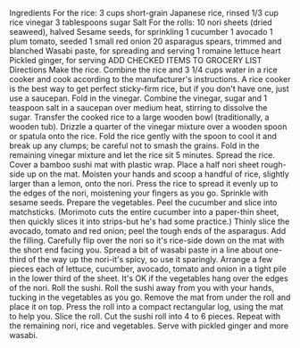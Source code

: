 Ingredients
For the rice:
3 cups short-grain Japanese rice, rinsed
1/3 cup rice vinegar
3 tablespoons sugar
Salt
For the rolls:
10 nori sheets (dried seaweed), halved
Sesame seeds, for sprinkling
1 cucumber
1 avocado
1 plum tomato, seeded
1 small red onion
20 asparagus spears, trimmed and blanched
Wasabi paste, for spreading and serving
1 romaine lettuce heart
Pickled ginger, for serving
ADD CHECKED ITEMS TO GROCERY LIST
Directions
Make the rice. Combine the rice and 3 1/4 cups water in a rice cooker and cook according to the manufacturer's instructions. A rice cooker is the best way to get perfect sticky-firm rice, but if you don't have one, just use a saucepan.
Fold in the vinegar. Combine the vinegar, sugar and 1 teaspoon salt in a saucepan over medium heat, stirring to dissolve the sugar. Transfer the cooked rice to a large wooden bowl (traditionally, a wooden tub). Drizzle a quarter of the vinegar mixture over a wooden spoon or spatula onto the rice. Fold the rice gently with the spoon to cool it and break up any clumps; be careful not to smash the grains. Fold in the remaining vinegar mixture and let the rice sit 5 minutes.
Spread the rice. Cover a bamboo sushi mat with plastic wrap. Place a half nori sheet rough-side up on the mat. Moisten your hands and scoop a handful of rice, slightly larger than a lemon, onto the nori. Press the rice to spread it evenly up to the edges of the nori, moistening your fingers as you go. Sprinkle with sesame seeds.
Prepare the vegetables. Peel the cucumber and slice into matchsticks. (Morimoto cuts the entire cucumber into a paper-thin sheet, then quickly slices it into strips-but he's had some practice.) Thinly slice the avocado, tomato and red onion; peel the tough ends of the asparagus.
Add the filling. Carefully flip over the nori so it's rice-side down on the mat with the short end facing you. Spread a bit of wasabi paste in a line about one-third of the way up the nori-it's spicy, so use it sparingly. Arrange a few pieces each of lettuce, cucumber, avocado, tomato and onion in a tight pile in the lower third of the sheet. It's OK if the vegetables hang over the edges of the nori.
Roll the sushi. Roll the sushi away from you with your hands, tucking in the vegetables as you go. Remove the mat from under the roll and place it on top. Press the roll into a compact rectangular log, using the mat to help you.
Slice the roll. Cut the sushi roll into 4 to 6 pieces. Repeat with the remaining nori, rice and vegetables. Serve with pickled ginger and more wasabi.
